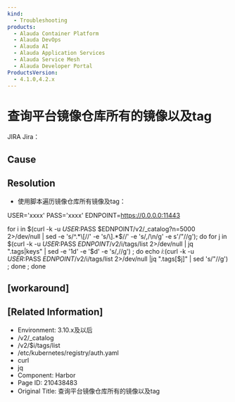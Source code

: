 ```yaml
---
kind:
  - Troubleshooting
products:
  - Alauda Container Platform
  - Alauda DevOps
  - Alauda AI
  - Alauda Application Services
  - Alauda Service Mesh
  - Alauda Developer Portal
ProductsVersion:
  - 4.1.0,4.2.x
---
```

<!-- A type of document that involves encountering a fault, diagnosing it, performing root cause analysis, and providing solutions. -->

# 查询平台镜像仓库所有的镜像以及tag

JIRA Jira：

## Cause

## Resolution
- 使用脚本遍历镜像仓库所有镜像及tag：

USER='xxxx'
PASS='xxxx'
EDNPOINT=https://0.0.0.0:11443

for i in $(curl -k -u $USER:$PASS $EDNPOINT/v2/_catalog?n=5000 2>/dev/null | sed -e 's/^.*\[//' -e 's/\].*$//' -e 's/,/\n/g' -e s'/"//g'); do for j in $(curl  -k -u $USER:$PASS $EDNPOINT/v2/$i/tags/list 2>/dev/null | jq ".tags|keys" | sed -e '1d' -e '$d' -e 's/,//g') ; do echo $i:$(curl -k -u $USER:$PASS $EDNPOINT/v2/$i/tags/list 2>/dev/null |jq ".tags[$j]" | sed 's/"//g') ; done ; done

## [workaround]

## [Related Information]
- Environment: 3.10.x及以后
- /v2/_catalog
- /v2/$i/tags/list
- /etc/kubernetes/registry/auth.yaml
- curl
- jq
- Component: Harbor
- Page ID: 210438483
- Original Title: 查询平台镜像仓库所有的镜像以及tag
